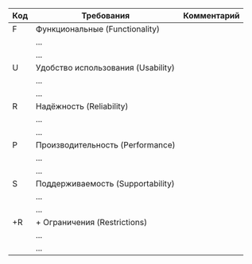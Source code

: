 | Код | Требования                         | Комментарий  |
|-----|------------------------------------|--------------|
| F   | Функциональные (Functionality)     |              |
|     | ...                                |              |
|     | ...                                |              |
| U   | Удобство использования (Usability) |              |
|     | ...                                |              |
|     | ...                                |              |
| R   | Надёжность (Reliability)           |              |
|     | ...                                |              |
|     | ...                                |              |
| P   | Производительность (Performance)   |              |
|     | ...                                |              |
|     | ...                                |              |
| S   | Поддерживаемость (Supportability)  |              |
|     | ...                                |              |
|     | ...                                |              |
| +R  | + Ограничения (Restrictions)       |              |
|     | ...                                |              |
|     | ...                                |              |
